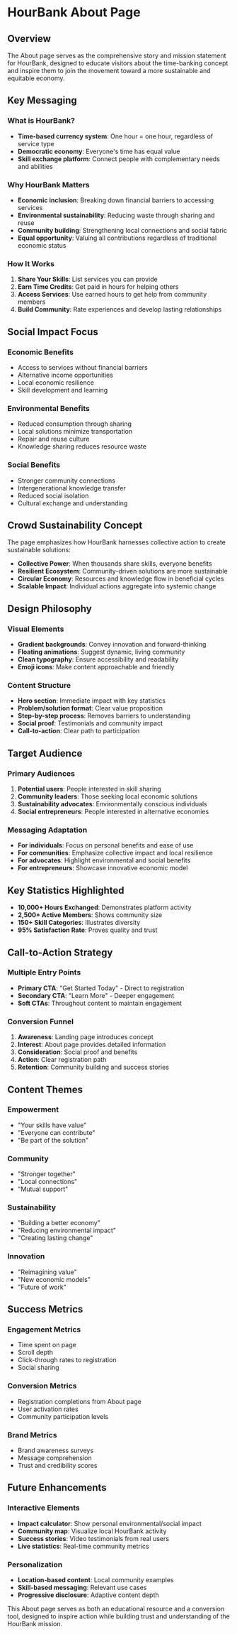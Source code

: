 # HourBank About Page

## Overview

The About page serves as the comprehensive story and mission statement for HourBank, designed to educate visitors about the time-banking concept and inspire them to join the movement toward a more sustainable and equitable economy.

## Key Messaging

### What is HourBank?
- **Time-based currency system**: One hour = one hour, regardless of service type
- **Democratic economy**: Everyone's time has equal value
- **Skill exchange platform**: Connect people with complementary needs and abilities

### Why HourBank Matters
- **Economic inclusion**: Breaking down financial barriers to accessing services
- **Environmental sustainability**: Reducing waste through sharing and reuse
- **Community building**: Strengthening local connections and social fabric
- **Equal opportunity**: Valuing all contributions regardless of traditional economic status

### How It Works
1. **Share Your Skills**: List services you can provide
2. **Earn Time Credits**: Get paid in hours for helping others
3. **Access Services**: Use earned hours to get help from community members
4. **Build Community**: Rate experiences and develop lasting relationships

## Social Impact Focus

### Economic Benefits
- Access to services without financial barriers
- Alternative income opportunities
- Local economic resilience
- Skill development and learning

### Environmental Benefits
- Reduced consumption through sharing
- Local solutions minimize transportation
- Repair and reuse culture
- Knowledge sharing reduces resource waste

### Social Benefits
- Stronger community connections
- Intergenerational knowledge transfer
- Reduced social isolation
- Cultural exchange and understanding

## Crowd Sustainability Concept

The page emphasizes how HourBank harnesses collective action to create sustainable solutions:

- **Collective Power**: When thousands share skills, everyone benefits
- **Resilient Ecosystem**: Community-driven solutions are more sustainable
- **Circular Economy**: Resources and knowledge flow in beneficial cycles
- **Scalable Impact**: Individual actions aggregate into systemic change

## Design Philosophy

### Visual Elements
- **Gradient backgrounds**: Convey innovation and forward-thinking
- **Floating animations**: Suggest dynamic, living community
- **Clean typography**: Ensure accessibility and readability
- **Emoji icons**: Make content approachable and friendly

### Content Structure
- **Hero section**: Immediate impact with key statistics
- **Problem/solution format**: Clear value proposition
- **Step-by-step process**: Removes barriers to understanding
- **Social proof**: Testimonials and community impact
- **Call-to-action**: Clear path to participation

## Target Audience

### Primary Audiences
1. **Potential users**: People interested in skill sharing
2. **Community leaders**: Those seeking local economic solutions
3. **Sustainability advocates**: Environmentally conscious individuals
4. **Social entrepreneurs**: People interested in alternative economies

### Messaging Adaptation
- **For individuals**: Focus on personal benefits and ease of use
- **For communities**: Emphasize collective impact and local resilience
- **For advocates**: Highlight environmental and social benefits
- **For entrepreneurs**: Showcase innovative economic model

## Key Statistics Highlighted

- **10,000+ Hours Exchanged**: Demonstrates platform activity
- **2,500+ Active Members**: Shows community size
- **150+ Skill Categories**: Illustrates diversity
- **95% Satisfaction Rate**: Proves quality and trust

## Call-to-Action Strategy

### Multiple Entry Points
- **Primary CTA**: "Get Started Today" - Direct to registration
- **Secondary CTA**: "Learn More" - Deeper engagement
- **Soft CTAs**: Throughout content to maintain engagement

### Conversion Funnel
1. **Awareness**: Landing page introduces concept
2. **Interest**: About page provides detailed information
3. **Consideration**: Social proof and benefits
4. **Action**: Clear registration path
5. **Retention**: Community building and success stories

## Content Themes

### Empowerment
- "Your skills have value"
- "Everyone can contribute"
- "Be part of the solution"

### Community
- "Stronger together"
- "Local connections"
- "Mutual support"

### Sustainability
- "Building a better economy"
- "Reducing environmental impact"
- "Creating lasting change"

### Innovation
- "Reimagining value"
- "New economic models"
- "Future of work"

## Success Metrics

### Engagement Metrics
- Time spent on page
- Scroll depth
- Click-through rates to registration
- Social sharing

### Conversion Metrics
- Registration completions from About page
- User activation rates
- Community participation levels

### Brand Metrics
- Brand awareness surveys
- Message comprehension
- Trust and credibility scores

## Future Enhancements

### Interactive Elements
- **Impact calculator**: Show personal environmental/social impact
- **Community map**: Visualize local HourBank activity
- **Success stories**: Video testimonials from real users
- **Live statistics**: Real-time community metrics

### Personalization
- **Location-based content**: Local community examples
- **Skill-based messaging**: Relevant use cases
- **Progressive disclosure**: Adaptive content depth

This About page serves as both an educational resource and a conversion tool, designed to inspire action while building trust and understanding of the HourBank mission.
